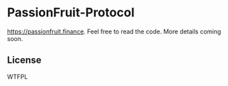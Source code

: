 # PassionFruit-Protocol 

https://passionfruit.finance. Feel free to read the code. More details coming soon.

## License

WTFPL
